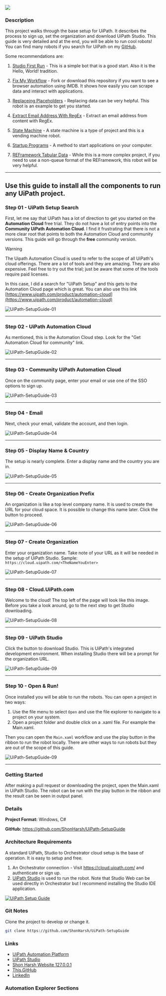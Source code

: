 ![](https://shonharsh.github.io/curriculum-vitae/Images/Banner-UiPath-01.png)

### Description

This project walks through the base setup for UiPath.  It describes the process to sign up, set the organization and download UiPath Studio.  This guide is very detailed and at the end, you will be able to run cool robots!  You can find many robots if you search for UiPath on my [GitHub](https://github.com/shonharsh).

Some recommendations are:
1. [Studio First Run](https://github.com/ShonHarsh/UiPath-AE-S01P01-StudioFirstRun) - This is a simple bot that is a good start.   Also it is the Hello, World! tradition.

2. [Fix My Workflow](https://github.com/ShonHarsh/RPADev-S07P03-FixMyWorkflow) - Fork or download this repository if you want to see a browser automation using IMDB.  It shows how easily you can scrape data and interact with applications.

3. [Replaceing Placeholders](https://github.com/ShonHarsh/RPADev-S03P06-ReplacingPlaceholders) - Replacing data can be very helpful.  This robot is an example to get you started.

4. [Extract Email Address With RegEx](https://github.com/ShonHarsh/RPADev-S03P08-ExtractEmailAddressRegEx) - Extract an email address from content with RegEx.

5. [State Machine](https://github.com/ShonHarsh/RPADev-S07P02-StateMachines) - A state machine is a type of project and this is a vending machine robot.

6. [Startup Programs](https://github.com/ShonHarsh/UiPath-Program-Start-Up-Bot) - A method to start applications on your computer.

7. [REFramework Tabular Data](https://github.com/ShonHarsh/UiPath-REFramework-TabularData) - While this is a more complex project, if you need to use a non-queue format of the REFramework, this robot will be very helpful.

----

## Use this guide to install all the components to run any UiPath project.

### Step 01 - UiPath Setup Search

First, let me say that UiPath has a lot of direction to get you started on the **Automation Cloud** free trial.  They do not have a lot of entry points into the **Community UiPath Automation Cloud**.  I find it frustrating that there is not a more clear root that points to both the Automation Cloud and community versions.  This guide will go through the **free** community version.

> [!WARNING]  
> The Uipath Automation Cloud is used to refer to the scope of all UiPath's cloud offerings.  There are a lot of tools and they are amazing.  They are also expensive.  Feel free to try out the trial; just be aware that some of the tools require paid licenses.

In this case, I did a search for "UiPath Setup" and this gets to the Automation Cloud page which is great.  You can also use this link [https://www.uipath.com/product/automation-cloud](https://www.uipath.com/product/automation-cloud)

![UiPath-SetupGuide-01](Data/Images/UiPath-SetupGuide-01.png)

----

### Step 02 - UiPath Automation Cloud

As mentioned, this is the Automation Cloud step.  Look for the "Get Automation Cloud for community" link.

![UiPath-SetupGuide-02](Data/Images/UiPath-SetupGuide-02.png)

----

### Step 03 - Community UiPath Automation Cloud

Once on the community page, enter your email or use one of the SSO options to sign up.

![UiPath-SetupGuide-03](Data/Images/UiPath-SetupGuide-03.png)

----

### Step 04 - Email

Next, check your email, validate the account, and then login.

![UiPath-SetupGuide-04](Data/Images/UiPath-SetupGuide-04.png)

----

### Step 05 - Display Name & Country

The setup is nearly complete.  Enter a display name and the country you are in.

![UiPath-SetupGuide-05](Data/Images/UiPath-SetupGuide-05.png)

----

### Step 06 - Create Organization Prefix

An organization is like a top level company name.  It is used to create the URL for your cloud space.  It is possible to change this name later.  Click the button to proceed.

![UiPath-SetupGuide-06](Data/Images/UiPath-SetupGuide-06.png)

----

### Step 07 - Create Organization

Enter your organization name.  Take note of your URL as it will be needed in the setup of UiPath Studio. Sample: `https://cloud.uipath.com/<TheNameYouEnter>`

![UiPath-SetupGuide-07](Data/Images/UiPath-SetupGuide-07.png)

----

### Step 08 - Cloud.UiPath.com

Welcome to the cloud!  The top left of the page will look like this image.  Before you take a look around, go to the next step to get Studio downloading.

![UiPath-SetupGuide-08](Data/Images/UiPath-SetupGuide-08.png)

----

### Step 09 - UiPath Studio

Click the button to download Studio.  This is UiPath's integrated development environment.  When installing Studio there will be a prompt for the organization URL.

![UiPath-SetupGuide-09](Data/Images/UiPath-SetupGuide-09.png)

----

### Step 10 - Open & Run!

Once installed you will be able to run the robots.  You can open a project in two ways:

1. Use the file menu to select `Open` and use the file explorer to navigate to a project on your system.
2. Open a project folder and double click on a .xaml file.  For example the Main.xaml.

Then you can open the `Main.xaml` workflow and use the play button in the ribbon to run the robot locally.  There are other ways to run robots but they are out of the scope of this guide.

![UiPath-SetupGuide-09](Data/Images/UiPath-SetupGuide-10.jpg)

----

### Getting Started

After making a pull request or downloading the project, open the Main.xaml in UiPath Studio.  The robot can be run with the play button in the ribbon and the result can be seen in output panel.

### Details

**Project Format:** Windows, C#

**GitHub:** https://github.com/ShonHarsh/UiPath-SetupGuide

### Architecture Requirements

A standard UiPath, Studio to Orchestrator cloud setup is the base of operation.  It is easy to setup and free.
1. An Orchestrator connection - Visit https://cloud.uipath.com/ and authenticate or sign up.
2. [UiPath Studio](https://www.uipath.com/product/studio) is used to run the robot.  Note that Studio Web can be used directly in Orchestrator but I recommend installing the Studio IDE application.

[![UiPath Setup Guide](https://shonharsh.github.io/curriculum-vitae/Images/Title-UiPath-Setup-Guide.png)](https://github.com/ShonHarsh/UiPath-SetupGuide)

### Git Notes

Clone the project to develop or change it.

```sh
git clone https://github.com/ShonHarsh/UiPath-SetupGuide
```

### Links
- [UiPath Automation Platform](https://www.uipath.com/)
- [UiPath Studio](https://www.uipath.com/product/studio)
- [Shon Harsh Website 127.0.0.1](https://shonharsh.github.io/curriculum-vitae/index.html)
- [This.GitHub](https://github.com/shonharsh)
- [LinkedIn](https://www.linkedin.com/in/shonharsh/)

### Automation Explorer Sections
